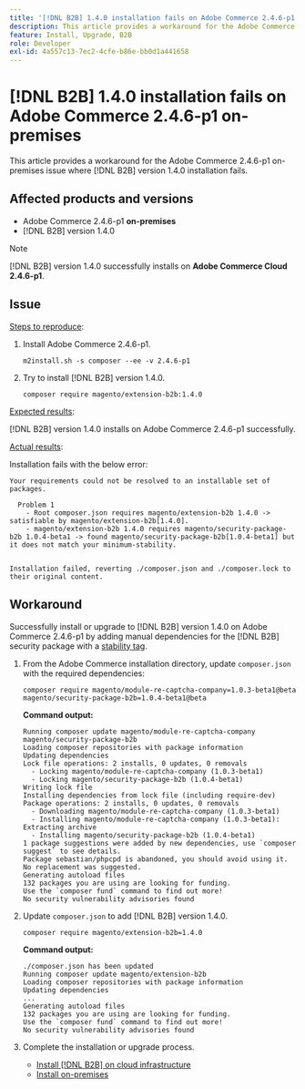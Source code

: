 ```yaml
---
title: '[!DNL B2B] 1.4.0 installation fails on Adobe Commerce 2.4.6-p1 on-premises'
description: This article provides a workaround for the Adobe Commerce 2.4.6-p1 on-premises issue where [!DNL B2B] version 1.4.0 installation fails.
feature: Install, Upgrade, B2B
role: Developer
exl-id: 4a557c13-7ec2-4cfe-b86e-bb0d1a441658
---
```

# [!DNL B2B] 1.4.0 installation fails on Adobe Commerce 2.4.6-p1 on-premises

This article provides a workaround for the Adobe Commerce 2.4.6-p1 on-premises issue where [!DNL B2B] version 1.4.0 installation fails.

## Affected products and versions

* Adobe Commerce 2.4.6-p1 **on-premises**
* [!DNL B2B] version 1.4.0

>[!NOTE]
>
>[!DNL B2B] version 1.4.0 successfully installs on **Adobe Commerce Cloud 2.4.6-p1**.

## Issue

 <u>Steps to reproduce</u>:

1. Install Adobe Commerce 2.4.6-p1.

    ```terminal
    m2install.sh -s composer --ee -v 2.4.6-p1
    ```

1. Try to install [!DNL B2B] version 1.4.0.

    ```terminal
    composer require magento/extension-b2b:1.4.0
    ```

<u>Expected results</u>:

[!DNL B2B] version 1.4.0 installs on Adobe Commerce 2.4.6-p1 successfully.

<u>Actual results</u>:

Installation fails with the below error:

```terminal
Your requirements could not be resolved to an installable set of packages.

  Problem 1
    - Root composer.json requires magento/extension-b2b 1.4.0 -> satisfiable by magento/extension-b2b[1.4.0].
    - magento/extension-b2b 1.4.0 requires magento/security-package-b2b 1.0.4-beta1 -> found magento/security-package-b2b[1.0.4-beta1] but it does not match your minimum-stability.


Installation failed, reverting ./composer.json and ./composer.lock to their original content.
```

## Workaround

Successfully install or upgrade to [!DNL B2B] version 1.4.0 on Adobe Commerce 2.4.6-p1 by adding manual dependencies for the [!DNL B2B] security package with a [stability tag](https://getcomposer.org/doc/04-schema.md#package-links).

1. From the Adobe Commerce installation directory, update `composer.json` with the required dependencies:

   ```terminal
   composer require magento/module-re-captcha-company=1.0.3-beta1@beta magento/security-package-b2b=1.0.4-beta1@beta
   ```

   **Command output:**

   ```terminal
   Running composer update magento/module-re-captcha-company magento/security-package-b2b
   Loading composer repositories with package information
   Updating dependencies
   Lock file operations: 2 installs, 0 updates, 0 removals
     - Locking magento/module-re-captcha-company (1.0.3-beta1)
     - Locking magento/security-package-b2b (1.0.4-beta1)
   Writing lock file
   Installing dependencies from lock file (including require-dev)
   Package operations: 2 installs, 0 updates, 0 removals
     - Downloading magento/module-re-captcha-company (1.0.3-beta1)
     - Installing magento/module-re-captcha-company (1.0.3-beta1): Extracting archive
     - Installing magento/security-package-b2b (1.0.4-beta1)
   1 package suggestions were added by new dependencies, use `composer suggest` to see details.
   Package sebastian/phpcpd is abandoned, you should avoid using it. No replacement was suggested.
   Generating autoload files
   132 packages you are using are looking for funding.
   Use the `composer fund` command to find out more!
   No security vulnerability advisories found
   ```

1. Update `composer.json` to add [!DNL B2B] version 1.4.0.

   ```terminal
   composer require magento/extension-b2b=1.4.0
   ```

   **Command output:**

   ```terminal
   ./composer.json has been updated
   Running composer update magento/extension-b2b
   Loading composer repositories with package information
   Updating dependencies
   ...
   Generating autoload files
   132 packages you are using are looking for funding.
   Use the `composer fund` command to find out more!
   No security vulnerability advisories found
   ```

1. Complete the installation or upgrade process.

   * [Install [!DNL B2B] on cloud infrastructure](https://experienceleague.adobe.com/docs/commerce-cloud-service/user-guide/configure-store/b2b-module.html)
   * [Install on-premises](https://experienceleague.adobe.com/docs/commerce-admin/b2b/install.html)

